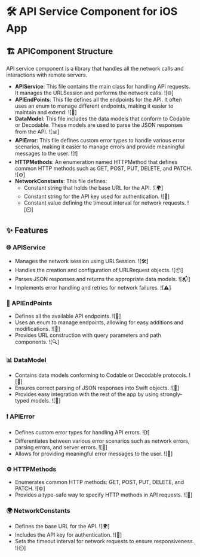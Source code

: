 # 🛠️ API Service Component for iOS App

## 🏗️ APIComponent Structure

API service component is a library that handles all the network calls and interactions with remote servers.

- **APIService**: This file contains the main class for handling API requests. It manages the URLSession and performs the network calls. ![🌐]
- **APIEndPoints**: This file defines all the endpoints for the API. It often uses an enum to manage different endpoints, making it easier to maintain and extend. ![🔗]
- **DataModel**: This file includes the data models that conform to Codable or Decodable. These models are used to parse the JSON responses from the API. ![📊]
- **APIError**: This file defines custom error types to handle various error scenarios, making it easier to manage errors and provide meaningful messages to the user. ![❗]
- **HTTPMethods**: An enumeration named HTTPMethod that defines common HTTP methods such as GET, POST, PUT, DELETE, and PATCH. ![⚙️]
- **NetworkConstants**: This file defines:
  - Constant string that holds the base URL for the API. ![🌍]
  - Constant string for the API key used for authentication. ![🔑]
  - Constant value defining the timeout interval for network requests. ![⏲️]

## ✨ Features

### 🌐 APIService
- Manages the network session using URLSession. ![🛠️]
- Handles the creation and configuration of URLRequest objects. ![📦]
- Parses JSON responses and returns the appropriate data models. ![📬]
- Implements error handling and retries for network failures. ![⚠️]

### 🔗 APIEndPoints
- Defines all the available API endpoints. ![🔗]
- Uses an enum to manage endpoints, allowing for easy additions and modifications. ![📝]
- Provides URL construction with query parameters and path components. ![🔍]

### 📊 DataModel
- Contains data models conforming to Codable or Decodable protocols. ![💾]
- Ensures correct parsing of JSON responses into Swift objects. ![📄]
- Provides easy integration with the rest of the app by using strongly-typed models. ![🔧]

### ❗ APIError
- Defines custom error types for handling API errors. ![❗]
- Differentiates between various error scenarios such as network errors, parsing errors, and server errors. ![🛑]
- Allows for providing meaningful error messages to the user. ![💬]

### ⚙️ HTTPMethods
- Enumerates common HTTP methods: GET, POST, PUT, DELETE, and PATCH. ![⚙️]
- Provides a type-safe way to specify HTTP methods in API requests. ![🔧]

### 🌍 NetworkConstants
- Defines the base URL for the API. ![🌍]
- Includes the API key for authentication. ![🔑]
- Sets the timeout interval for network requests to ensure responsiveness. ![⏲️]
